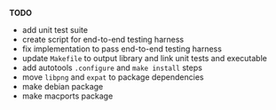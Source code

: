 **TODO**

- add unit test suite
- create script for end-to-end testing harness
- fix implementation to pass end-to-end testing harness
- update `Makefile` to output library and link unit tests and executable
- add autotools `.configure` and `make install` steps
- move `libpng` and `expat` to package dependencies
- make debian package
- make macports package